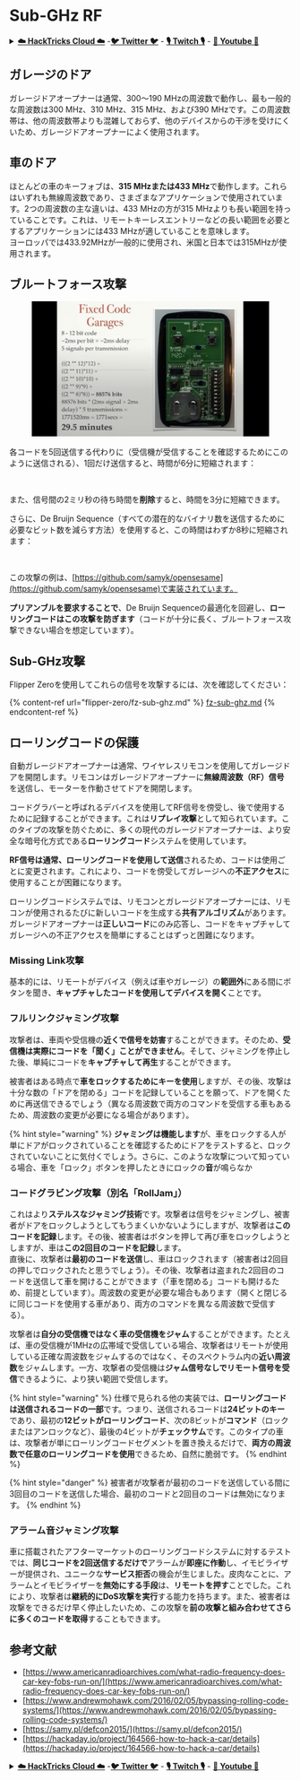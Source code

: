 # Sub-GHz RF

<details>

<summary><a href="https://cloud.hacktricks.xyz/pentesting-cloud/pentesting-cloud-methodology"><strong>☁️ HackTricks Cloud ☁️</strong></a> -<a href="https://twitter.com/hacktricks_live"><strong>🐦 Twitter 🐦</strong></a> - <a href="https://www.twitch.tv/hacktricks_live/schedule"><strong>🎙️ Twitch 🎙️</strong></a> - <a href="https://www.youtube.com/@hacktricks_LIVE"><strong>🎥 Youtube 🎥</strong></a></summary>

* **サイバーセキュリティ会社**で働いていますか？ **HackTricksで会社を宣伝**したいですか？または、**PEASSの最新バージョンにアクセスしたり、HackTricksをPDFでダウンロード**したいですか？[**SUBSCRIPTION PLANS**](https://github.com/sponsors/carlospolop)をチェックしてください！
* [**The PEASS Family**](https://opensea.io/collection/the-peass-family)を見つけてください。独占的な[**NFT**](https://opensea.io/collection/the-peass-family)のコレクションです。
* [**公式のPEASS＆HackTricksのグッズ**](https://peass.creator-spring.com)を手に入れましょう。
* [**💬**](https://emojipedia.org/speech-balloon/) [**Discordグループ**](https://discord.gg/hRep4RUj7f)または[**telegramグループ**](https://t.me/peass)に**参加**するか、**Twitter**で**フォロー**してください[**🐦**](https://github.com/carlospolop/hacktricks/tree/7af18b62b3bdc423e11444677a6a73d4043511e9/\[https:/emojipedia.org/bird/README.md)[**@carlospolopm**](https://twitter.com/hacktricks\_live)**。**
* **ハッキングのトリックを共有するには、PRを** [**hacktricks repo**](https://github.com/carlospolop/hacktricks) **と** [**hacktricks-cloud repo**](https://github.com/carlospolop/hacktricks-cloud) **に提出してください。**

</details>

## ガレージのドア

ガレージドアオープナーは通常、300〜190 MHzの周波数で動作し、最も一般的な周波数は300 MHz、310 MHz、315 MHz、および390 MHzです。この周波数帯は、他の周波数帯よりも混雑しておらず、他のデバイスからの干渉を受けにくいため、ガレージドアオープナーによく使用されます。

## 車のドア

ほとんどの車のキーフォブは、**315 MHzまたは433 MHz**で動作します。これらはいずれも無線周波数であり、さまざまなアプリケーションで使用されています。2つの周波数の主な違いは、433 MHzの方が315 MHzよりも長い範囲を持っていることです。これは、リモートキーレスエントリーなどの長い範囲を必要とするアプリケーションには433 MHzが適していることを意味します。\
ヨーロッパでは433.92MHzが一般的に使用され、米国と日本では315MHzが使用されます。

## **ブルートフォース攻撃**

<figure><img src="../../.gitbook/assets/image (4) (3) (2).png" alt=""><figcaption></figcaption></figure>

各コードを5回送信する代わりに（受信機が受信することを確認するためにこのように送信される）、1回だけ送信すると、時間が6分に短縮されます：

<figure><img src="../../.gitbook/assets/image (1) (1) (2) (2).png" alt=""><figcaption></figcaption></figure>

また、信号間の2ミリ秒の待ち時間を**削除**すると、時間を3分に短縮できます。

さらに、De Bruijn Sequence（すべての潜在的なバイナリ数を送信するために必要なビット数を減らす方法）を使用すると、この時間はわずか8秒に短縮されます：

<figure><img src="../../.gitbook/assets/image (5) (2) (3).png" alt=""><figcaption></figcaption></figure>

この攻撃の例は、[https://github.com/samyk/opensesame](https://github.com/samyk/opensesame)で実装されています。

**プリアンブルを要求することで**、De Bruijn Sequenceの最適化を回避し、**ローリングコードはこの攻撃を防ぎます**（コードが十分に長く、ブルートフォース攻撃できない場合を想定しています）。

## Sub-GHz攻撃

Flipper Zeroを使用してこれらの信号を攻撃するには、次を確認してください：

{% content-ref url="flipper-zero/fz-sub-ghz.md" %}
[fz-sub-ghz.md](flipper-zero/fz-sub-ghz.md)
{% endcontent-ref %}

## ローリングコードの保護

自動ガレージドアオープナーは通常、ワイヤレスリモコンを使用してガレージドアを開閉します。リモコンはガレージドアオープナーに**無線周波数（RF）信号**を送信し、モーターを作動させてドアを開閉します。

コードグラバーと呼ばれるデバイスを使用してRF信号を傍受し、後で使用するために記録することができます。これは**リプレイ攻撃**として知られています。このタイプの攻撃を防ぐために、多くの現代のガレージドアオープナーは、より安全な暗号化方式である**ローリングコード**システムを使用しています。

**RF信号は通常、ローリングコードを使用して送信**されるため、コードは使用ごとに変更されます。これにより、コードを傍受してガレージへの**不正アクセス**に使用することが困難になります。

ローリングコードシステムでは、リモコンとガレージドアオープナーには、リモコンが使用されるたびに新しいコードを生成する**共有アルゴリズム**があります。ガレージドアオープナーは**正しいコード**にのみ応答し、コードをキャプチャしてガレージへの不正アクセスを簡単にすることはずっと困難になります。

### **Missing Link攻撃**

基本的には、リモートがデバイス（例えば車やガレージ）の**範囲外**にある間にボタンを聞き、**キャプチャしたコードを使用してデバイスを開く**ことです。

### フルリンクジャミング攻撃

攻撃者は、車両や受信機の**近くで信号を妨害**することができます。そのため、**受信機は実際にコードを「聞く」ことができません**。そして、ジャミングを停止した後、単純にコードを**キャプチャして再生**することができます。

被害者はある時点で**車をロックするためにキーを使用**しますが、その後、攻撃は十分な数の「ドアを閉める」コードを記録していることを願って、ドアを開くために再送信できるでしょう（異なる周波数で両方のコマンドを受信する車もあるため、周波数の変更が必要になる場合があります）。

{% hint style="warning" %}
**ジャミングは機能します**が、車をロックする人が単にドアがロックされていることを確認するためにドアをテストすると、ロックされていないことに気付くでしょう。さらに、このような攻撃について知っている場合、車を「ロック」ボタンを押したときにロックの**音**が鳴らなか
### **コードグラビング攻撃（別名「RollJam」）**

これはより**ステルスなジャミング技術**です。攻撃者は信号をジャミングし、被害者がドアをロックしようとしてもうまくいかないようにしますが、攻撃者は**このコードを記録**します。その後、被害者はボタンを押して再び車をロックしようとしますが、車は**この2回目のコードを記録**します。\
直後に、攻撃者は**最初のコードを送信**し、車はロックされます（被害者は2回目の押しでロックされたと思うでしょう）。その後、攻撃者は盗まれた2回目のコードを送信して車を開けることができます（「車を閉める」コードも開けるため、前提としています）。周波数の変更が必要な場合もあります（開くと閉じるに同じコードを使用する車があり、両方のコマンドを異なる周波数で受信する）。

攻撃者は**自分の受信機ではなく車の受信機をジャム**することができます。たとえば、車の受信機が1MHzの広帯域で受信している場合、攻撃者はリモートが使用している正確な周波数をジャムするのではなく、そのスペクトラム内の**近い周波数**をジャムします。一方、攻撃者の受信機は**ジャム信号なしでリモート信号を受信**できるように、より狭い範囲で受信します。

{% hint style="warning" %}
仕様で見られる他の実装では、**ローリングコードは送信されるコードの一部**です。つまり、送信されるコードは**24ビットのキー**であり、最初の**12ビットがローリングコード**、次の8ビットが**コマンド**（ロックまたはアンロックなど）、最後の4ビットが**チェックサム**です。このタイプの車は、攻撃者が単にローリングコードセグメントを置き換えるだけで、**両方の周波数で任意のローリングコードを使用**できるため、自然に脆弱です。
{% endhint %}

{% hint style="danger" %}
被害者が攻撃者が最初のコードを送信している間に3回目のコードを送信した場合、最初のコードと2回目のコードは無効になります。
{% endhint %}

### アラーム音ジャミング攻撃

車に搭載されたアフターマーケットのローリングコードシステムに対するテストでは、**同じコードを2回送信するだけで**アラームが**即座に作動**し、イモビライザーが提供され、ユニークな**サービス拒否**の機会が生じました。皮肉なことに、アラームとイモビライザーを**無効にする手段**は、**リモートを押す**ことでした。これにより、攻撃者は**継続的にDoS攻撃を実行**する能力を持ちます。また、被害者は攻撃をできるだけ早く停止したいため、この攻撃を**前の攻撃と組み合わせてさらに多くのコードを取得**することもできます。

## 参考文献

* [https://www.americanradioarchives.com/what-radio-frequency-does-car-key-fobs-run-on/](https://www.americanradioarchives.com/what-radio-frequency-does-car-key-fobs-run-on/)
* [https://www.andrewmohawk.com/2016/02/05/bypassing-rolling-code-systems/](https://www.andrewmohawk.com/2016/02/05/bypassing-rolling-code-systems/)
* [https://samy.pl/defcon2015/](https://samy.pl/defcon2015/)
* [https://hackaday.io/project/164566-how-to-hack-a-car/details](https://hackaday.io/project/164566-how-to-hack-a-car/details)

<details>

<summary><a href="https://cloud.hacktricks.xyz/pentesting-cloud/pentesting-cloud-methodology"><strong>☁️ HackTricks Cloud ☁️</strong></a> -<a href="https://twitter.com/hacktricks_live"><strong>🐦 Twitter 🐦</strong></a> - <a href="https://www.twitch.tv/hacktricks_live/schedule"><strong>🎙️ Twitch 🎙️</strong></a> - <a href="https://www.youtube.com/@hacktricks_LIVE"><strong>🎥 Youtube 🎥</strong></a></summary>

* **サイバーセキュリティ企業で働いていますか？ HackTricksであなたの会社を宣伝したいですか？または、最新バージョンのPEASSを入手したり、HackTricksをPDFでダウンロードしたりしたいですか？** [**SUBSCRIPTION PLANS**](https://github.com/sponsors/carlospolop) **をチェックしてください！**
* [**The PEASS Family**](https://opensea.io/collection/the-peass-family)をご覧ください。独占的な[**NFT**](https://opensea.io/collection/the-peass-family)のコレクションです。
* [**公式のPEASS＆HackTricksグッズ**](https://peass.creator-spring.com)を手に入れましょう。
* [**💬**](https://emojipedia.org/speech-balloon/) [**Discordグループ**](https://discord.gg/hRep4RUj7f)または[**Telegramグループ**](https://t.me/peass)に参加するか、**Twitter** [**🐦**](https://github.com/carlospolop/hacktricks/tree/7af18b62b3bdc423e11444677a6a73d4043511e9/\[https:/emojipedia.org/bird/README.md)[**@carlospolopm**](https://twitter.com/hacktricks\_live)**をフォローしてください。**
* **ハッキングのトリックを共有するには、PRを** [**hacktricks repo**](https://github.com/carlospolop/hacktricks) **と** [**hacktricks-cloud repo**](https://github.com/carlospolop/hacktricks-cloud) **に提出してください。**

</details>
